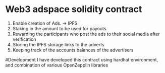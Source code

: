 # Web3 adspace solidity contract
1.  Enable creation of Ads. -> IPFS
2.  Staking in the amount to be used for payouts.
3.  Rewarding the participants who post the ads to their social media after verification
4.  Storing the IPFS storage links to the adverts
5.  Keeping track of the accounts balances of the advertisers


#Development
I have developed this contract using hardhat environment, and combination of various OpenZepplin libraries


